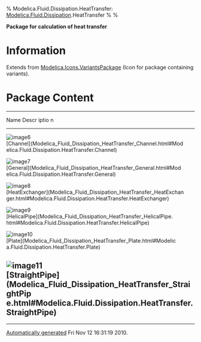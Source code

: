 % Modelica.Fluid.Dissipation.HeatTransfer:
  [Modelica.Fluid.Dissipation](Modelica_Fluid_Dissipation.html#Modelica.Fluid.Dissipation).HeatTransfer
% 
% 

**Package for calculation of heat transfer**

Information
===========

Extends from
[Modelica.Icons.VariantsPackage](Modelica_Icons_VariantsPackage.html#Modelica.Icons.VariantsPackage)
(Icon for package containing variants).

Package Content
===============

  ------------------------------------------------------------------------
  Name                                                               Descr
                                                                     iptio
                                                                     n
  ------------------------------------------------------------------ -----
  ![image6](Modelica.Fluid.Dissipation.HeatTransfer.ChannelS.png)    
  [Channel](Modelica_Fluid_Dissipation_HeatTransfer_Channel.html#Mod 
  elica.Fluid.Dissipation.HeatTransfer.Channel)                      

  ![image7](Modelica.Fluid.Dissipation.HeatTransfer.ChannelS.png)    
  [General](Modelica_Fluid_Dissipation_HeatTransfer_General.html#Mod 
  elica.Fluid.Dissipation.HeatTransfer.General)                      

  ![image8](Modelica.Fluid.Dissipation.HeatTransfer.ChannelS.png)    
  [HeatExchanger](Modelica_Fluid_Dissipation_HeatTransfer_HeatExchan 
  ger.html#Modelica.Fluid.Dissipation.HeatTransfer.HeatExchanger)    

  ![image9](Modelica.Fluid.Dissipation.HeatTransfer.ChannelS.png)    
  [HelicalPipe](Modelica_Fluid_Dissipation_HeatTransfer_HelicalPipe. 
  html#Modelica.Fluid.Dissipation.HeatTransfer.HelicalPipe)          

  ![image10](Modelica.Fluid.Dissipation.HeatTransfer.ChannelS.png)   
  [Plate](Modelica_Fluid_Dissipation_HeatTransfer_Plate.html#Modelic 
  a.Fluid.Dissipation.HeatTransfer.Plate)                            

  ![image11](Modelica.Fluid.Dissipation.HeatTransfer.ChannelS.png)   
  [StraightPipe](Modelica_Fluid_Dissipation_HeatTransfer_StraightPip 
  e.html#Modelica.Fluid.Dissipation.HeatTransfer.StraightPipe)       
  ------------------------------------------------------------------------

* * * * *

[Automatically generated](http://www.3ds.com/) Fri Nov 12 16:31:19 2010.
